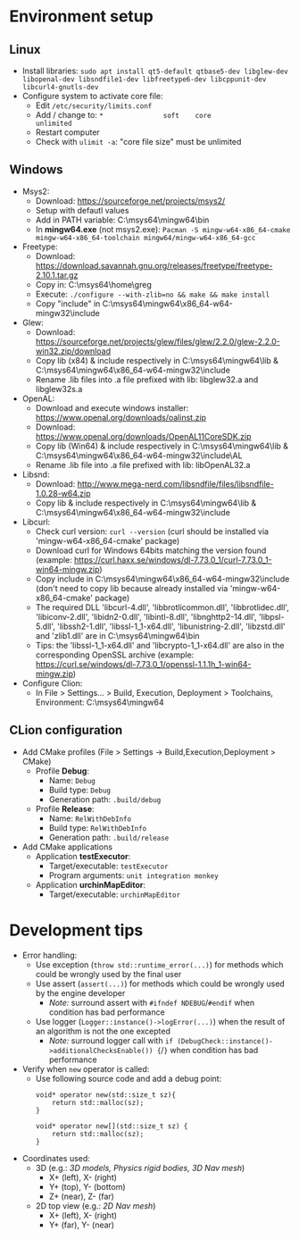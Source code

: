 # Environment setup 
## Linux
* Install libraries: `sudo apt install qt5-default qtbase5-dev libglew-dev libopenal-dev libsndfile1-dev libfreetype6-dev libcppunit-dev libcurl4-gnutls-dev`
* Configure system to activate core file:
  * Edit `/etc/security/limits.conf`
  * Add / change to: `*               soft    core            unlimited`
  * Restart computer
  * Check with `ulimit -a`: "core file size" must be unlimited

## Windows
* Msys2:
  * Download: https://sourceforge.net/projects/msys2/
  * Setup with defautl values
  * Add in PATH variable: C:\msys64\mingw64\bin
  * In **mingw64.exe** (not msys2.exe): `Pacman -S mingw-w64-x86_64-cmake mingw-w64-x86_64-toolchain mingw64/mingw-w64-x86_64-gcc`
* Freetype:
  * Download: https://download.savannah.gnu.org/releases/freetype/freetype-2.10.1.tar.gz
  * Copy in: C:\msys64\home\greg
  * Execute: `./configure --with-zlib=no && make && make install`
  * Copy "include" in C:\msys64\mingw64\x86_64-w64-mingw32\include
* Glew:
  * Download: https://sourceforge.net/projects/glew/files/glew/2.2.0/glew-2.2.0-win32.zip/download
  * Copy lib (x84) & include respectively in C:\msys64\mingw64\lib & C:\msys64\mingw64\x86_64-w64-mingw32\include
  * Rename .lib files into .a file prefixed with lib: libglew32.a and libglew32s.a
* OpenAL:
  * Download and execute windows installer: https://www.openal.org/downloads/oalinst.zip
  * Download: https://www.openal.org/downloads/OpenAL11CoreSDK.zip
  * Copy lib (Win64) & include respectively in C:\msys64\mingw64\lib & C:\msys64\mingw64\x86_64-w64-mingw32\include\AL
  * Rename .lib file into .a file prefixed with lib: libOpenAL32.a
* Libsnd:
  * Download: http://www.mega-nerd.com/libsndfile/files/libsndfile-1.0.28-w64.zip
  * Copy lib & include respectively in C:\msys64\mingw64\lib & C:\msys64\mingw64\x86_64-w64-mingw32\include
* Libcurl:
  * Check curl version: `curl --version` (curl should be installed via 'mingw-w64-x86_64-cmake' package)
  * Download curl for Windows 64bits matching the version found (example: https://curl.haxx.se/windows/dl-7.73.0_1/curl-7.73.0_1-win64-mingw.zip)
  * Copy include in C:\msys64\mingw64\x86_64-w64-mingw32\include (don't need to copy lib because already installed via 'mingw-w64-x86_64-cmake' package)
  * The required DLL 'libcurl-4.dll', 'libbrotlicommon.dll', 'libbrotlidec.dll', 'libiconv-2.dll', 'libidn2-0.dll', 'libintl-8.dll', 'libnghttp2-14.dll', 'libpsl-5.dll', 'libssh2-1.dll', 'libssl-1_1-x64.dll', 'libunistring-2.dll', 'libzstd.dll' and 'zlib1.dll' are in C:\msys64\mingw64\bin
  * Tips: the 'libssl-1_1-x64.dll' and 'libcrypto-1_1-x64.dll' are also in the corresponding OpenSSL archive (example: https://curl.se/windows/dl-7.73.0_1/openssl-1.1.1h_1-win64-mingw.zip)
* Configure Clion:
  * In File > Settings... > Build, Execution, Deployment > Toolchains, Environment: C:\msys64\mingw64

## CLion configuration
* Add CMake profiles (File > Settings -> Build,Execution,Deployment > CMake)
  * Profile **Debug**:
    * Name: `Debug`
    * Build type: `Debug`
    * Generation path: `.build/debug`
  * Profile **Release**:
    * Name: `RelWithDebInfo`
    * Build type: `RelWithDebInfo`
    * Generation path: `.build/release`
* Add CMake applications
  * Application **testExecutor**:
    * Target/executable: `testExecutor`
    * Program arguments: `unit integration monkey`
  * Application **urchinMapEditor**:
    * Target/executable: `urchinMapEditor`

# Development tips
* Error handling:
  * Use exception (`throw std::runtime_error(...)`) for methods which could be wrongly used by the final user
  * Use assert (`assert(...)`) for methods which could be wrongly used by the engine developer
    * *Note:* surround assert with `#ifndef NDEBUG`/`#endif` when condition has bad performance
  * Use logger (`Logger::instance()->logError(...)`) when the result of an algorithm is not the one excepted
    * *Note:* surround logger call with `if (DebugCheck::instance()->additionalChecksEnable()) {`/`}` when condition has bad performance
* Verify when `new` operator is called:
  * Use following source code and add a debug point:
      ```
      void* operator new(std::size_t sz){
          return std::malloc(sz);
      }

      void* operator new[](std::size_t sz) {
          return std::malloc(sz);
      }
      ```
* Coordinates used:
  * 3D (e.g.: *3D models, Physics rigid bodies, 3D Nav mesh*)
    - X+ (left), X- (right)
    - Y+ (top), Y- (bottom)
    - Z+ (near), Z- (far)
  * 2D top view (e.g.: *2D Nav mesh*)
    - X+ (left), X- (right)
    - Y+ (far), Y- (near)